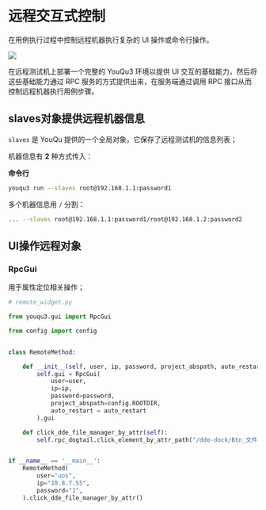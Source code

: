 # 远程交互式控制

在用例执行过程中控制远程机器执行复杂的 UI 操作或命令行操作。

![](/指南/与生俱来/remote_control.png)

在远程测试机上部署一个完整的 YouQu3 环境以提供 UI 交互的基础能力，然后将这些基础能力通过 RPC 服务的方式提供出来，在服务端通过调用 RPC 接口从而控制远程机器执行用例步骤。

## slaves对象提供远程机器信息

`slaves` 是 YouQu 提供的一个全局对象，它保存了远程测试机的信息列表；

机器信息有 **2** 种方式传入：

**命令行**

```bash
youqu3 run --slaves root@192.168.1.1:password1
```

多个机器信息用 `/` 分割：

```bash
... --slaves root@192.168.1.1:password1/root@192.168.1.2:password2
```

## UI操作远程对象

### RpcGui

用于属性定位相关操作；

```python
# remote_widget.py

from youqu3.gui import RpcGui

from config import config


class RemoteMethod:

    def __init__(self, user, ip, password, project_abspath, auto_restart=False):
        self.gui = RpcGui(
            user=user,
            ip=ip,
            password=password,
            project_abspath=config.ROOTDIR,
            auto_restart = auto_restart
        ).gui

    def click_dde_file_manager_by_attr(self):
        self.rpc_dogtail.click_element_by_attr_path("/dde-dock/Btn_文件管理器")


if __name__ == '__main__':
    RemoteMethod(
        user="uos",
        ip="10.8.7.55",
        password="1",
    ).click_dde_file_manager_by_attr()
```











